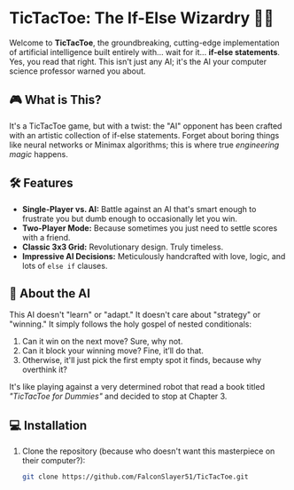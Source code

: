 # TicTacToe: The If-Else Wizardry 🧙‍♂️  

Welcome to **TicTacToe**, the groundbreaking, cutting-edge implementation of artificial intelligence built entirely with... wait for it... **if-else statements**. Yes, you read that right. This isn't just any AI; it's the AI your computer science professor warned you about.  

## 🎮 What is This?  
It's a TicTacToe game, but with a twist: the "AI" opponent has been crafted with an artistic collection of if-else statements. Forget about boring things like neural networks or Minimax algorithms; this is where true *engineering magic* happens.  

## 🛠 Features  
- **Single-Player vs. AI:** Battle against an AI that's smart enough to frustrate you but dumb enough to occasionally let you win.  
- **Two-Player Mode:** Because sometimes you just need to settle scores with a friend.  
- **Classic 3x3 Grid:** Revolutionary design. Truly timeless.  
- **Impressive AI Decisions:** Meticulously handcrafted with love, logic, and lots of `else if` clauses.  

## 🤖 About the AI  
This AI doesn't "learn" or "adapt." It doesn't care about "strategy" or "winning." It simply follows the holy gospel of nested conditionals:  
1. Can it win on the next move? Sure, why not.  
2. Can it block your winning move? Fine, it’ll do that.  
3. Otherwise, it'll just pick the first empty spot it finds, because why overthink it?  

It's like playing against a very determined robot that read a book titled *"TicTacToe for Dummies"* and decided to stop at Chapter 3.  

## 💻 Installation  
1. Clone the repository (because who doesn't want this masterpiece on their computer?):  
   ```bash
   git clone https://github.com/FalconSlayer51/TicTacToe.git
